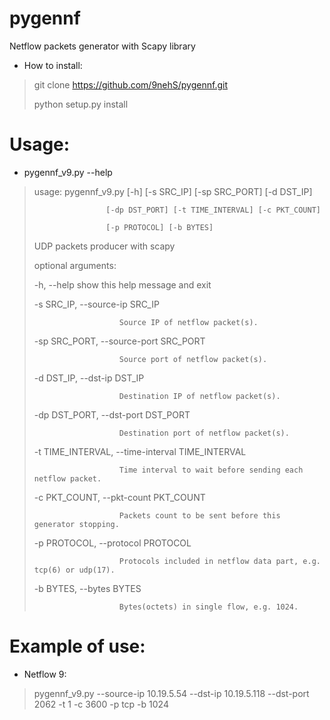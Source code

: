 # pygennf

Netflow packets generator with Scapy library

* How to install:
> git clone https://github.com/9nehS/pygennf.git
>
> python setup.py install

# Usage:

 * pygennf_v9.py --help

>usage: pygennf_v9.py [-h] [-s SRC_IP] [-sp SRC_PORT] [-d DST_IP]
>
>                     [-dp DST_PORT] [-t TIME_INTERVAL] [-c PKT_COUNT]
>
>                     [-p PROTOCOL] [-b BYTES]
>
>UDP packets producer with scapy
>
>optional arguments:
>
>  -h, --help            show this help message and exit
>
>  -s SRC_IP, --source-ip SRC_IP
>
>                        Source IP of netflow packet(s).
>
>  -sp SRC_PORT, --source-port SRC_PORT
>
>                        Source port of netflow packet(s).
>
>  -d DST_IP, --dst-ip DST_IP
>
>                        Destination IP of netflow packet(s).
>
>  -dp DST_PORT, --dst-port DST_PORT
>
>                        Destination port of netflow packet(s).
>
>  -t TIME_INTERVAL, --time-interval TIME_INTERVAL
>
>                        Time interval to wait before sending each netflow packet.
>
>  -c PKT_COUNT, --pkt-count PKT_COUNT
>
>                        Packets count to be sent before this generator stopping.
>
>  -p PROTOCOL, --protocol PROTOCOL
>
>                        Protocols included in netflow data part, e.g. tcp(6) or udp(17).
>
>  -b BYTES, --bytes BYTES
>
>                        Bytes(octets) in single flow, e.g. 1024.
>


# Example of use:

 * Netflow 9:
> pygennf_v9.py --source-ip 10.19.5.54 --dst-ip 10.19.5.118 --dst-port 2062 -t 1 -c 3600 -p tcp -b 1024

